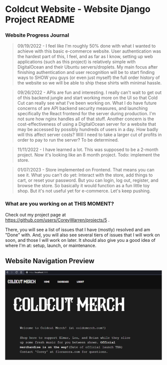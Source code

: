 # Coldcut Website - Website Django Project README

### Website Progress Journal

> 09/19/2022 - I feel like I'm roughly 50% done with what I wanted to achieve with this basic e-commerce website. User authentication was the hardest part of this, I feel, and as far as I know, setting up web applications (such as this project) is relatively simple with DigitalOcean and their Ubuntu servers/droplets. My main focus after finishing authentication and user recognition will be to start finding ways to SHOW you guys (or even just myself) the full order history of the website so we will be able to ship these shirts with minimal hassle. 

> 09/26/2022 - APIs are fun and interesting. I really can't wait to get out of this backend jungle and start working more on the UI so that Cold Cut can really see what I've been working on. What I do have future concerns of are API backend security measures, and launching specifically the React frontend for the server during production. I'm not sure how nginx handles all of that stuff. Another concern is the cost-effectiveness of using a DigitalOcean server for a website that may be accessed by possibly hundreds of users in a day. How badly will this affect server costs? Will I need to take a larger cut of profits in order to pay to run the server? To be determined.

> 11/11/2022 - I have learned a lot. This was supposed to be a 2-month project. Now it's looking like an 8 month project. Todo: implement the store.

> 01/07/2023 - Store implemented on Frontend. That means you can see it. What you can't do yet: Interact with the store, add things to cart, or reset your password. But you can login, log out, register, and browse the store. So basically it would function as a fun little toy shop. But it's not useful yet for e-commerce. Let's keep pushing.

### What are you working on at THIS MOMENT?

Check out my project page at https://github.com/users/CoreyWarren/projects/5 .

There, you will see a list of issues that I have (mostly) resolved and am "Done" with. And, you will also see several tiers of issues that I will work on soon, and those I will work on later. It should also give you a good idea of where I'm at: setup, launch, or maintenance.

## Website Navigation Preview
![](readme_img/preview.png)

